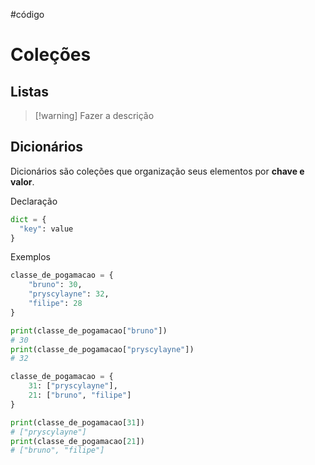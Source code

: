 #código 
# Coleções

## Listas

> [!warning] Fazer a descrição

## Dicionários

Dicionários são coleções que organização seus elementos por **chave e valor**.

Declaração

```python
dict = {
  "key": value
}
```

Exemplos

```python
classe_de_pogamacao = {
	"bruno": 30,
	"pryscylayne": 32,
	"filipe": 28
}

print(classe_de_pogamacao["bruno"])
# 30
print(classe_de_pogamacao["pryscylayne"])
# 32
```

```python
classe_de_pogamacao = {
	31: ["pryscylayne"],
	21: ["bruno", "filipe"]
}

print(classe_de_pogamacao[31])
# ["pryscylayne"]
print(classe_de_pogamacao[21])
# ["bruno", "filipe"]
```